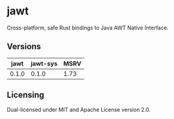 # jawt

Cross-platform, safe Rust bindings to Java AWT Native Interface.

## Versions

| jawt  | jawt-sys | MSRV |
| ----- | -------- | ---- |
| 0.1.0 | 0.1.0    | 1.73 |

## Licensing

Dual-licensed under MIT and Apache License version 2.0.
